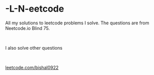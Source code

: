 # -L-N-eetcode
All my solutions to leetcode problems I solve. The questions are from Neetcode.io Blind 75.

</br>

I also solve other questions 

</br>

[leetcode.com/bishal0922](leetcode.com/bishal0922)
